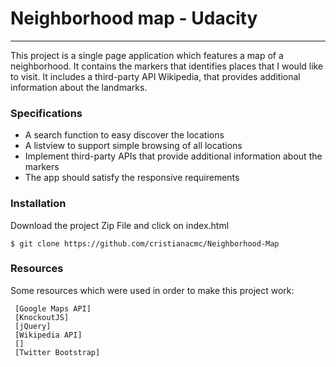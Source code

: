 # Neighborhood map - Udacity
---
This project is a single page application which features a map of a neighborhood. It contains the markers that identifies places that I would like to visit. It includes a third-party API Wikipedia, that provides additional information about the landmarks.

### Specifications

- A search function to easy discover the locations
- A listview to support simple browsing of all locations
- Implement third-party APIs that provide additional information about the markers
- The app should satisfy the responsive requirements


### Installation

Download the project Zip File and click on index.html

    $ git clone https://github.com/cristianacmc/Neighborhood-Map

### Resources

Some resources which were used in order to make this project work:

	 [Google Maps API]
	 [KnockoutJS]
	 [jQuery]
	 [Wikipedia API]
	 []
	 [Twitter Bootstrap]
